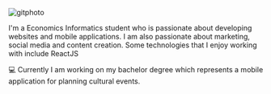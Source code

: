 ![gitphoto](https://github.com/teoc34/carateodora/assets/23657183/67fb7274-b694-45d4-86f6-a3a64bdeae31)

I'm a Economics Informatics student who is passionate about developing websites and mobile applications. I am also passionate about marketing, social media and content creation. Some technologies that I enjoy working with include ReactJS 

💻 Currently I am working on my bachelor degree which represents a mobile application for planning cultural events. 
